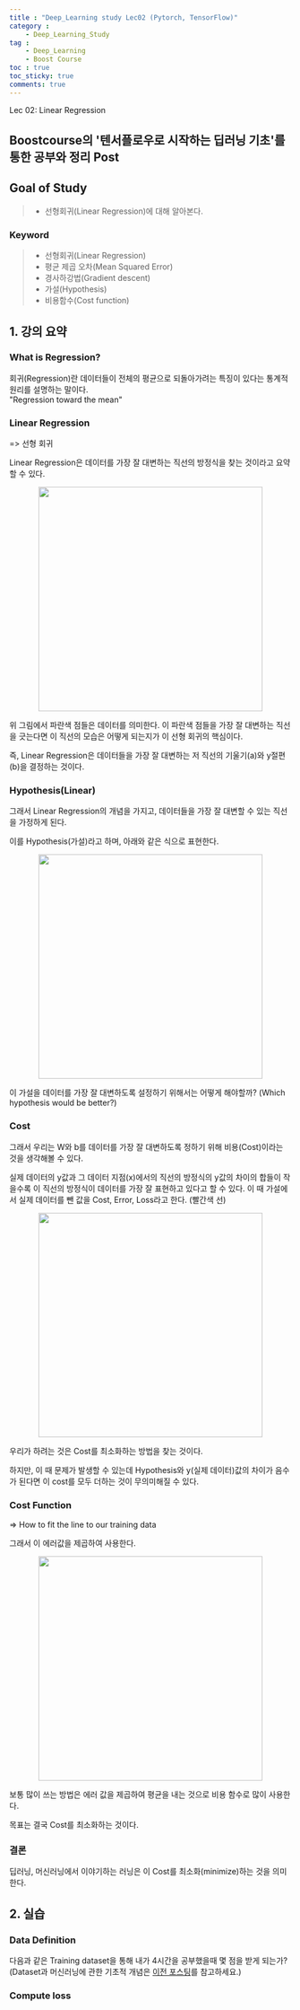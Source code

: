 ```yaml
---
title : "Deep_Learning study Lec02 (Pytorch, TensorFlow)"
category :
    - Deep_Learning_Study
tag :
    - Deep_Learning
    - Boost Course
toc : true
toc_sticky: true
comments: true
---
```


Lec 02: Linear Regression

## Boostcourse의 '텐서플로우로 시작하는 딥러닝 기초'를 통한 공부와 정리 Post

## Goal of Study
> - 선형회귀(Linear Regression)에 대해 알아본다.  

### Keyword
> - 선형회귀(Linear Regression)
> - 평균 제곱 오차(Mean Squared Error)
> - 경사하강법(Gradient descent)
> - 가설(Hypothesis)
> - 비용함수(Cost function)
  
## 1. 강의 요약  
### What is Regression?
회귀(Regression)란 데이터들이 전체의 평균으로 되돌아가려는 특징이 있다는 통계적 원리를 설명하는 말이다.  
"Regression toward the mean"  

### Linear Regression
=> 선형 회귀

Linear Regression은 데이터를 가장 잘 대변하는 직선의 방정식을 찾는 것이라고 요약할 수 있다.
<p align="center"><img src="https://user-images.githubusercontent.com/72693388/125318700-0e911500-e375-11eb-9d9b-3ef826bd2da3.png" width = "400" ></p>

위 그림에서 파란색 점들은 데이터를 의미한다.
이 파란색 점들을 가장 잘 대변하는 직선을 긋는다면 이 직선의 모습은 어떻게 되는지가 이 선형 회귀의 핵심이다.

즉, Linear Regression은 데이터들을 가장 잘 대변하는 저 직선의 기울기(a)와 y절편(b)을 결정하는 것이다.

### Hypothesis(Linear)
그래서 Linear Regression의 개념을 가지고, 데이터들을 가장 잘 대변할 수 있는 직선을 가정하게 된다.

이를 Hypothesis(가설)라고 하며, 아래와 같은 식으로 표현한다.
<p align="center"><img src="https://user-images.githubusercontent.com/72693388/125319815-11403a00-e376-11eb-8652-e426ba02a31b.png" width = "400" ></p>

이 가설을 데이터를 가장 잘 대변하도록 설정하기 위해서는 어떻게 해야할까? (Which hypothesis would be better?)

### Cost
그래서 우리는 W와 b를 데이터를 가장 잘 대변하도록 정하기 위해 비용(Cost)이라는 것을 생각해볼 수 있다.

실제 데이터의 y값과 그 데이터 지점(x)에서의 직선의 방정식의 y값의 차이의 합들이 작을수록 이 직선의 방정식이 데이터를 가장 잘 표현하고 있다고 할 수 있다.
이 때 가설에서 실제 데이터를 뺀 값을 Cost, Error, Loss라고 한다. (빨간색 선)
<p align="center"><img src="https://user-images.githubusercontent.com/72693388/125320637-dee30c80-e376-11eb-94f0-f09644b0a78a.png" width = "400" ></p>

우리가 하려는 것은 Cost를 최소화하는 방법을 찾는 것이다.

하지만, 이 때 문제가 발생할 수 있는데 Hypothesis와 y(실제 데이터)값의 차이가 음수가 된다면 이 cost를 모두 더하는 것이 무의미해질 수 있다.
  
### Cost Function
=> How to fit the line to our training data  
  
그래서 이 에러값을 제곱하여 사용한다.  
<p align="center"><img src="https://user-images.githubusercontent.com/72693388/125321621-da6b2380-e377-11eb-9372-6b6c991e69e8.png" width = "400" ></p>  

보통 많이 쓰는 방법은 에러 값을 제곱하여 평균을 내는 것으로 비용 함수로 많이 사용한다. 

목표는 결국 Cost를 최소화하는 것이다.

### 결론
딥러닝, 머신러닝에서 이야기하는 러닝은 이 Cost를 최소화(minimize)하는 것을 의미한다.  

## 2. 실습
### Data Definition
다음과 같은 Training dataset을 통해 내가 4시간을 공부했을때 몇 점을 받게 되는가?
(Dataset과 머신러닝에 관한 기초적 개념은 [이전 포스팅](https://lee-jaewon.github.io/deep_learning_study/Lec01(TensorFlow)/)를 참고하세요.)



### Compute loss